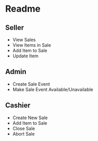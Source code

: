 # Readme

## Seller

* View Sales
* View Items in Sale
* Add Item to Sale
* Update Item

## Admin

* Create Sale Event
* Make Sale Event Available/Unavailable

## Cashier

* Create New Sale
* Add Item to Sale
* Close Sale
* Abort Sale
